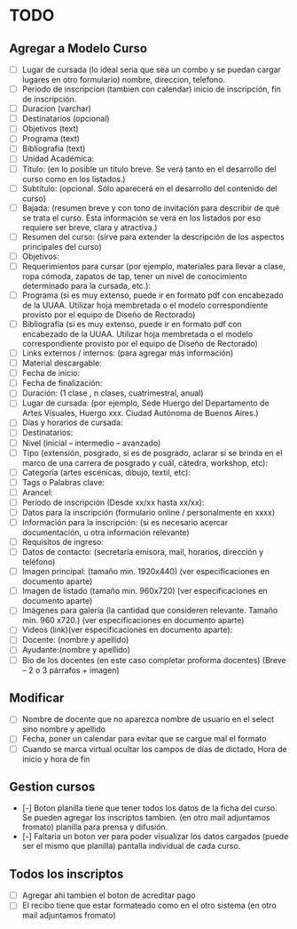 # TODO 
## Agregar a Modelo Curso
- [ ] Lugar de cursada (lo ideal seria que sea un combo y se puedan cargar lugares en otro formulario) nombre, direccion, telefono.
- [ ] Periodo de inscripcion (tambien con calendar) inicio de inscripción, fin de inscripción.
- [ ] Duracion (varchar)
- [ ] Destinatarios (opcional)
- [ ] Objetivos (text)
- [ ] Programa (text)
- [ ] Bibliografia (text)
- [ ] Unidad Académica:
- [ ] Título: (en lo posible un título breve. Se verá tanto en el desarrollo del curso como en los listados.)
- [ ] Subtítulo: (opcional. Sólo aparecerá en el desarrollo del contenido del curso)
- [ ] Bajada: (resumen breve y con tono de invitación para describir de qué se trata el curso. Esta información se verá en los listados por eso requiere ser breve, clara y atractiva.)
- [ ] Resumen del curso:  (sirve para extender la descripción de los aspectos principales del curso)
- [ ] Objetivos:
- [ ] Requerimientos para cursar (por ejemplo, materiales para llevar a clase, ropa cómoda, zapatos de tap, tener un nivel de conocimiento determinado para la cursada, etc.):
- [ ] Programa (si es muy extenso, puede ir en formato pdf con encabezado de la UUAA. Utilizar hoja membretada o el modelo correspondiente provisto por el equipo de Diseño de Rectorado)
- [ ] Bibliografía (si es muy extenso, puede ir en formato pdf con encabezado de la UUAA. Utilizar hoja membretada o el modelo correspondiente provisto por el equipo de Diseño de Rectorado)
- [ ] Links externos / internos: (para agregar más información)
- [ ] Material descargable: 
- [ ] Fecha de inicio:
- [ ] Fecha de finalización: 
- [ ] Duración: (1 clase , n clases, cuatrimestral, anual)
- [ ] Lugar de cursada: (por ejemplo, Sede Huergo del Departamento de Artes Visuales, Huergo xxx. Ciudad Autónoma de Buenos Aires.) 
- [ ] Días y horarios de cursada:
- [ ] Destinatarios:
- [ ] Nivel (inicial – intermedio – avanzado)
- [ ] Tipo (extensión, posgrado, si es de posgrado, aclarar si se brinda en el marco de una carrera de posgrado y cuál, cátedra, workshop, etc):
- [ ] Categoría (artes escénicas, dibujo, textil, etc):
- [ ] Tags o Palabras clave:
- [ ] Arancel:
- [ ] Período de inscripción (Desde xx/xx hasta xx/xx):
- [ ] Datos para la inscripción (formulario online / personalmente en xxxx)
- [ ] Información para la inscripción: (si es necesario acercar documentación, u otra información relevante)
- [ ] Requisitos de ingreso:
- [ ] Datos de contacto: (secretaría emisora, mail, horarios, dirección y teléfono)
- [ ] Imagen principal: (tamaño min. 1920x440) (ver especificaciones en documento aparte)
- [ ] Imagen de listado (tamaño min. 960x720) (ver especificaciones en documento aparte)
- [ ] Imágenes para galería (la cantidad que consideren relevante. Tamaño min. 960 x720.) (ver especificaciones en documento aparte)
- [ ] Videos (link)(ver especificaciones en documento aparte):
- [ ] Docente: (nombre y apellido)
- [ ] Ayudante:(nombre y apellido)
- [ ] Bio de los docentes (en este caso completar proforma docentes) (Breve – 2 o 3 párrafos + imagen)

## Modificar 
- [ ] Nombre de docente que no aparezca nombre de usuario en el select sino nombre y apellido
- [ ] Fecha, poner un calendar para evitar que se cargue mal el formato
- [ ] Cuando se marca virtual ocultar los campos de días de dictado, Hora de inicio y hora de fin

## Gestion cursos
- [-] Boton planilla tiene que tener todos los datos de la ficha del curso. Se pueden agregar los inscriptos tambien. (en otro mail adjuntamos fromato) 
      planilla para prensa y difusión. 
- [-] Faltaria un boton ver para poder visualizar los datos cargados (puede ser el mismo que planilla)
      pantalla individual de cada curso.

## Todos los inscriptos
- [ ] Agregar ahi tambien el boton de acreditar pago 
- [ ] El recibo tiene que estar formateado como en el otro sistema (en otro mail adjuntamos fromato)
